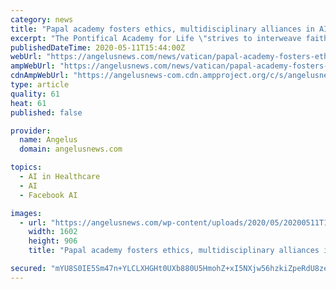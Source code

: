 ```yaml
---
category: news
title: "Papal academy fosters ethics, multidisciplinary alliances in AI debate"
excerpt: "The Pontifical Academy for Life \"strives to interweave faith with science and technology, to identify paths for multiple voices to walk alongside one another.\""
publishedDateTime: 2020-05-11T15:44:00Z
webUrl: "https://angelusnews.com/news/vatican/papal-academy-fosters-ethics-multidisciplinary-alliances-in-ai-debate/"
ampWebUrl: "https://angelusnews.com/news/vatican/papal-academy-fosters-ethics-multidisciplinary-alliances-in-ai-debate/amp/"
cdnAmpWebUrl: "https://angelusnews-com.cdn.ampproject.org/c/s/angelusnews.com/news/vatican/papal-academy-fosters-ethics-multidisciplinary-alliances-in-ai-debate/amp/"
type: article
quality: 61
heat: 61
published: false

provider:
  name: Angelus
  domain: angelusnews.com

topics:
  - AI in Healthcare
  - AI
  - Facebook AI

images:
  - url: "https://angelusnews.com/wp-content/uploads/2020/05/20200511T1049-681-CNS-VATICAN-AI-NATURE-e1589211174823.jpg"
    width: 1602
    height: 906
    title: "Papal academy fosters ethics, multidisciplinary alliances in AI debate"

secured: "mYU8S0IE5Sm47n+YLCLXHGHt0UXb880U5HmohZ+xI5NXjw56hzkiZpeRdU8zeoFuvGgzxFIX0sfzqhk9z4hr3xeCSWzZuVCv9txtt7O9B5bwDNrrwjGtt2SSp3r1nDyDiQoPfuoN+DFS7mKUscxoM50Jz/EANayM5UdpLH61zKRFeHTEkBu1B39MRUTnmzsgq783YwKHzGYFlbIsWLgrVc6H2QRUp0rQgxrIgzn6BW1H8/HwXrGrFQ6UMOedpmSeio1USg40mTTtxjs7VKJsyL3vDVnBRwhmZDj0plWzUrm6FxQK+WT+/PdVM7oDXEYo;v7uxt5ZV4criit8ie6bTPA=="
---
```


